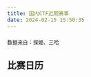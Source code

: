 ```yaml
---
title: 国内CTF近期赛事
date: 2024-02-15 15:50:35
---
```


<!DOCTYPE html>
<html lang="en">
<head>
<meta charset="UTF-8">
<meta name="viewport" content="width=device-width, initial-scale=1.0">
<title>比赛日历</title>
<style>
  .event-card {
    width: 100%;
    margin-bottom: 16px;
    padding: 16px;
    box-sizing: border-box;
    border: 1px solid #dddddd;
    border-radius: 8px;
  }
  .event-card h3 {
    margin-top: 0;
  }
  .data-source {
    margin-top: 20px;
    font-size: 12px;
  }
  .warning {
    color: red;
    font-size: 14px;
  }
</style>
</head>
<body>

<div class="data-source">数据来自：探姬、三哈</div>
<div class="warning" id="warningMessage" style="display: none;">
  由于远程数据源获取失败，您现在正在浏览本地数据，与实际可能会有延迟
</div>

<h2>比赛日历</h2>

<div id="calendarData">
</div>

<script>
  // 从URL获取JSON数据的函数
  function fetchData(url) {
    return fetch(url, {
      method: 'GET',
      headers: {
        'Authorization': 'Bearer your-access-token',
        'Custom-Header': 'Some value'
      }
    })
    .then(response => {
      if (!response.ok) {
        throw new Error('Network response was not ok');
      }
      return response.json();
    })
    .then(data => data.data.result)
    .catch(error => {
      console.error('获取远程数据时发生错误:', error);
      document.getElementById('warningMessage').style.display = 'block';
      return fetch('/ctf_events/ctf_events.json')
        .then(response => response.json())
        .then(data => data.data.result)
        .catch(error => console.error('获取本地数据时发生错误:', error));
    });
  }

  // 将数据渲染到HTML中的函数
  function renderCalendar(data) {
    var calendarData = document.getElementById('calendarData');
    calendarData.innerHTML = ''; // 清除之前的数据

    data.forEach(function(event) {
      var card = document.createElement('div');
      card.classList.add('event-card');
      card.innerHTML = `
        <h3>${event.name}</h3>
        <p><strong>类型:</strong> ${event.type}</p>
        <p><strong>开始时间:</strong> ${event.bmks}</p>
        <p><strong>结束时间:</strong> ${event.bmjz}</p>
        <p><strong>状态:</strong> ${getStatus(event.status)}</p>
        <p><strong>详情:</strong> ${event.readmore}</p>
      `;
      calendarData.appendChild(card);
    });
  }

  // 根据状态码获取状态文本的函数
  function getStatus(statusCode) {
    switch (statusCode) {
      case 0:
        return "报名未开始";
      case 1:
        return "报名进行中";
      case 2:
        return "报名已结束";
      case 3:
        return "比赛进行中";
      case 4:
        return "比赛已结束";
      default:
        return "";
    }
  }

  // JSON数据源的URL
  var url = 'https://raw.githubusercontent.com/ProbiusOfficial/Hello-CTFtime/main/CN.json#/';

  // 获取数据并渲染日历
  fetchData(url).then(renderCalendar);
</script>

</body>
</html>
